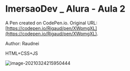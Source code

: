 # ImersaoDev _ Alura - Aula 2

A Pen created on CodePen.io. Original URL: [https://codepen.io/Rigaud/pen/XWpmgXL](https://codepen.io/Rigaud/pen/XWpmgXL).

Author: Raudnei

HTML+CSS+JS

![image-20210324215950444](\image-20210324215950444.png)

